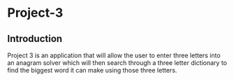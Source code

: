 # Project-3
## Introduction
Project 3 is an application that will allow the user to enter three letters into an anagram solver which will then search through a three letter dictionary to find the biggest word it can make using those three letters.
